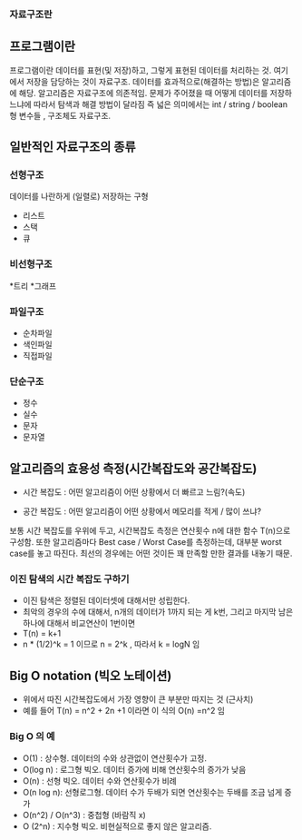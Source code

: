 ### 자료구조란

## 프로그램이란 

프로그램이란 데이터를 표현(및 저장)하고, 그렇게 표현된 데이터를 처리하는 것.
여기에서 저장을 담당하는 것이 자료구조. 데이터를 효과적으로(해결하는 방법)은 알고리즘에 해당.
알고리즘은 자료구조에 의존적임.
문제가 주어졌을 때 어떻게 데이터를 저장하느냐에 따라서 탐색과 해결 방법이 달라짐
즉 넓은 의미에서는 int / string / boolean 형 변수들 , 구조체도 자료구조. 

## 일반적인 자료구조의 종류 

### 선형구조 
데이터를 나란하게 (일렬로) 저장하는 구형
* 리스트
* 스택
* 큐 

### 비선형구조 
*트리
*그래프

### 파일구조
* 순차파일
* 색인파일
* 직접파일

### 단순구조 
* 정수
* 실수
* 문자
* 문자열


## 알고리즘의 효용성 측정(시간복잡도와 공간복잡도)

* 시간 복잡도 
: 어떤 알고리즘이 어떤 상황에서 더 빠르고 느림?(속도)

* 공간 복잡도 
: 어떤 알고리즘이 어떤 상황에서 메모리를 적게 / 많이 쓰냐? 

보통 시간 복잡도를 우위에 두고, 
시간복잡도 측정은 연산횟수 n에 대한 함수 T(n)으로 구성함. 
또한 알고리즘마다 Best case / Worst Case를 측정하는데, 
대부분 worst case를 놓고 따진다. 최선의 경우에는 어떤 것이든 꽤 만족할 만한 결과를 내놓기 때문.

### 이진 탐색의 시간 복잡도 구하기
* 이진 탐색은 정렬된 데이터셋에 대해서만 성립한다.
* 최악의 경우의 수에 대해서, n개의 데이터가 1까지 되는 게 k번, 그리고 마지막 남은 하나에 대해서 비교연산이 1번이면
* T(n) = k+1 
* n * (1/2)^k  = 1 이므로 n = 2^k , 따라서 k = logN 임 

## Big O notation (빅오 노테이션)
* 위에서 따진 시간복잡도에서 가장 영향이 큰 부분만 따지는 것 (근사치)
* 예를 들어 T(n) = n^2 + 2n +1 이라면 이 식의 O(n) =n^2 임 


### Big O 의 예 
* O(1) : 상수형. 데이터의 수와 상관없이 연산횟수가 고정.
* O(log n) : 로그형 빅오. 데이터 증가에 비해 연산횟수의 증가가 낮음
* O(n) : 선형 빅오. 데이터 수와 연산횟수가 비례 
* O(n log n): 선형로그형. 데이터 수가 두배가 되면 연산횟수는 두배를 조금 넘게 증가 
* O(n^2) / O(n^3) : 중첩형 (바람직 x)
* O (2^n) : 지수형 빅오. 비현실적으로 좋지 않은 알고리즘.